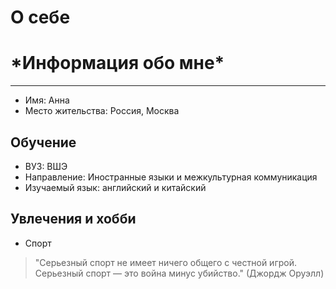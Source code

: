 # О себе
# \*Информация обо мне\*
***
* Имя: Анна
* Место жительства: Россия, Москва
## Обучение
* ВУЗ: ВШЭ
* Направление: Иностранные языки и межкультурная коммуникация
* Изучаемый язык: английский и китайский
## Увлечения и хобби
* Спорт
> "Серьезный спорт не имеет ничего общего с честной игрой.
> Серьезный спорт — это война минус убийство."
> (Джордж Оруэлл)


